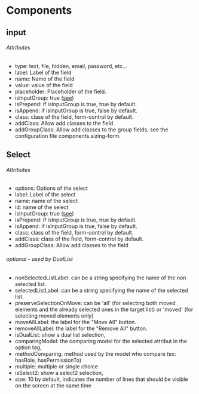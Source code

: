 # Components
## input
###### Attributes
- type: text, file, hidden, email, password, etc...
- label: Label of the field  
- name: Name of the field  
- value: value of the field   
- placeholder: Placeholder of the field.
- isInputGroup: true ([see](https://getbootstrap.com/docs/4.0/components/input-group/ "see"))
- isPrepend: if isInputGroup is true, true by default.  
- isAppend: if isInputGroup is true, false by default.  
- class: class of the field, form-control by default.  
- addClass: Allow add classes to the field  
- addGroupClass: Allow add classes to the group fields, see the configuration file components.sizing-form.  

## Select
###### Attributes
- options: Options of the select  
- label: Label of the select  
- name: name of the select
- id: name of the select
- isInputGroup: true ([see](https://getbootstrap.com/docs/4.0/components/input-group/ "see"))
- isPrepend: if isInputGroup is true, true by default.
- isAppend: if isInputGroup is true, false by default.
- class: class of the field, form-control by default.
- addClass: class of the field, form-control by default.
- addGroupClass: Allow add classes to the field
###### optional - used by DualList
- nonSelectedListLabel: can be a string specifying the name of the non selected list.
- selectedListLabel: can be a string specifying the name of the selected list.
- preserveSelectionOnMove: can be 'all' (for selecting both moved elements and the already selected ones in the target list) or 'moved' (for selecting moved elements only)
- moveAllLabel: the label for the "Move All" button.
- removeAllLabel: the label for the "Remove All" button.
- isDualList: show a dual list selection,
- comparingModel: the comparing model for the selected attribut in the option tag,
- methodComparing: method used by the model who compare (ex: hasRole, hasPermissionTo)
- multiple: multiple or single choice
- isSelect2: show a select2 selection,
- size: 10 by default,  indicates the number of lines that should be visible on the screen at the same time

